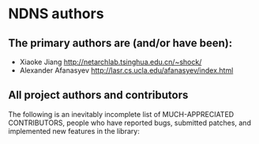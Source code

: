 NDNS authors
============

## The primary authors are (and/or have been):

* Xiaoke Jiang          <http://netarchlab.tsinghua.edu.cn/~shock/>
* Alexander Afanasyev   <http://lasr.cs.ucla.edu/afanasyev/index.html>


## All project authors and contributors

The following is an inevitably incomplete list of MUCH-APPRECIATED CONTRIBUTORS,
people who have reported bugs, submitted patches, and implemented new features
in the library:
